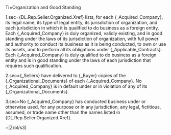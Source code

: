 Ti=Organization and Good Standing

1.sec={DL.Rep.Seller.Organized.Xref} lists, for each {_Acquired_Company}, its legal name, its type of legal entity, its jurisdiction of organization, and each jurisdiction in which it is qualified to do business as a foreign entity.  Each {_Acquired_Company} is duly organized, validly existing, and in good standing under the laws of its jurisdiction of organization, with full power and authority to conduct its business as it is being conducted, to own or use its assets, and to perform all its obligations under {_Applicable_Contracts}.  Each {_Acquired_Company} is duly qualified to do business as a foreign entity and is in good standing under the laws of each jurisdiction that requires such qualification.

2.sec={_Sellers} have delivered to {_Buyer} copies of the {_Organizational_Documents} of each {_Acquired_Company}.  No {_Acquired_Company} is in default under or in violation of any of its {_Organizational_Documents}.

3.sec=No {_Acquired_Company} has conducted business under or otherwise used, for any purpose or in any jurisdiction, any legal, fictitious, assumed, or trade name other than the names listed in {DL.Rep.Seller.Organized.Xref}.

=[Z/ol/s3]
